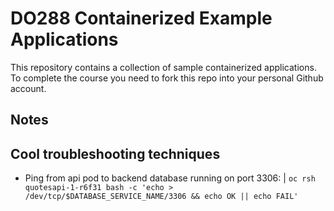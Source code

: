 # DO288 Containerized Example Applications

This repository contains a collection of sample containerized applications.  To complete the course you need to fork this repo into your personal Github account.

## Notes

## Cool troubleshooting techniques
- Ping from api pod to backend database running on port 3306: 
| `oc rsh quotesapi-1-r6f31 bash -c 'echo > /dev/tcp/$DATABASE_SERVICE_NAME/3306 && echo OK || echo FAIL'`
